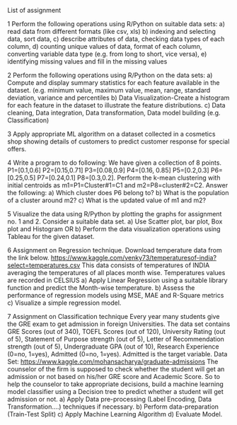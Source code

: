  List of assignment
 
 1 Perform the following operations using R/Python on suitable data sets: a) read data from different formats (like csv, xls) b) indexing and selecting data, sort data, c) describe attributes of data, checking data types of each column, d) counting unique values of data, format of each column, converting variable data type (e.g. from long to short, vice versa), e) identifying missing values and fill in the missing values

2 Perform the following operations using R/Python on the data sets: a) Compute and display summary statistics for each feature available in the dataset. (e.g. minimum value, maximum value, mean, range, standard deviation, variance and percentiles b) Data Visualization-Create a histogram for each feature in the dataset to illustrate the feature distributions. c) Data cleaning, Data integration, Data transformation, Data model building (e.g. Classification)

3 Apply appropriate ML algorithm on a dataset collected in a cosmetics shop showing details of customers to predict customer response for special offers.

4 Write a program to do following: We have given a collection of 8 points. P1=[0.1,0.6] P2=[0.15,0.71] P3=[0.08,0.9] P4=[0.16, 0.85] P5=[0.2,0.3] P6=[0.25,0.5] P7=[0.24,0.1] P8=[0.3,0.2]. Perform the k-mean clustering with initial centroids as m1=P1=Cluster#1=C1 and m2=P8=cluster#2=C2. Answer the following: a) Which cluster does P6 belong to? b) What is the population of a cluster around m2? c) What is the updated value of m1 and m2?

5 Visualize the data using R/Python by plotting the graphs for assignment no. 1 and 2. Consider a suitable data set. a) Use Scatter plot, bar plot, Box plot and Histogram OR b) Perform the data visualization operations using Tableau for the given dataset.

6 Assignment on Regression technique. Download temperature data from the link below. https://www.kaggle.com/venky73/temperaturesof-india?select=temperatures.csv This data consists of temperatures of INDIA averaging the temperatures of all places month wise. Temperatures values are recorded in CELSIUS a) Apply Linear Regression using a suitable library function and predict the Month-wise temperature. b) Assess the performance of regression models using MSE, MAE and R-Square metrics c) Visualize a simple regression model.

7 Assignment on Classification technique Every year many students give the GRE exam to get admission in foreign Universities. The data set contains GRE Scores (out of 340), TOEFL Scores (out of 120), University Rating (out of 5), Statement of Purpose strength (out of 5), Letter of Recommendation strength (out of 5), Undergraduate GPA (out of 10), Research Experience (0=no, 1=yes), Admitted (0=no, 1=yes). Admitted is the target variable. Data Set: https://www.kaggle.com/mohansacharya/graduate-admissions The counselor of the firm is supposed to check whether the student will get an admission or not based on his/her GRE score and Academic Score. So to help the counselor to take appropriate decisions, build a machine learning model classifier using a Decision tree to predict whether a student will get admission or not. a) Apply Data pre-processing (Label Encoding, Data Transformation....) techniques if necessary. b) Perform data-preparation (Train-Test Split) c) Apply Machine Learning Algorithm d) Evaluate Model.
